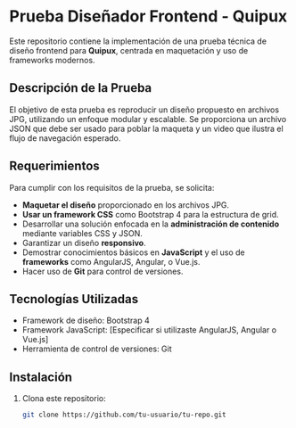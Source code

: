 # Prueba Diseñador Frontend - Quipux

Este repositorio contiene la implementación de una prueba técnica de diseño frontend para **Quipux**, centrada en maquetación y uso de frameworks modernos.

## Descripción de la Prueba

El objetivo de esta prueba es reproducir un diseño propuesto en archivos JPG, utilizando un enfoque modular y escalable. Se proporciona un archivo JSON que debe ser usado para poblar la maqueta y un video que ilustra el flujo de navegación esperado.

## Requerimientos

Para cumplir con los requisitos de la prueba, se solicita:

- **Maquetar el diseño** proporcionado en los archivos JPG.
- **Usar un framework CSS** como Bootstrap 4 para la estructura de grid.
- Desarrollar una solución enfocada en la **administración de contenido** mediante variables CSS y JSON.
- Garantizar un diseño **responsivo**.
- Demostrar conocimientos básicos en **JavaScript** y el uso de **frameworks** como AngularJS, Angular, o Vue.js.
- Hacer uso de **Git** para control de versiones.

## Tecnologías Utilizadas

- Framework de diseño: Bootstrap 4
- Framework JavaScript: [Especificar si utilizaste AngularJS, Angular o Vue.js]
- Herramienta de control de versiones: Git

## Instalación

1. Clona este repositorio:
   ```bash
   git clone https://github.com/tu-usuario/tu-repo.git
   ```
